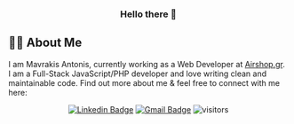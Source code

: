 ### <div id="header" align="center"> Hello there 👋</div>

<!--
**MercyMePlz/MercyMePlz** is a ✨ _special_ ✨ repository because its `README.md` (this file) appears on your GitHub profile.

Here are some ideas to get you started:

- 🔭 I’m currently working on ...
- 🌱 I’m currently learning ...
- 👯 I’m looking to collaborate on ...
- 🤔 I’m looking for help with ...
- 💬 Ask me about ...
- 📫 How to reach me: ...
- 😄 Pronouns: ...
- ⚡ Fun fact: ...
-->

## :man_technologist: About Me
I am Mavrakis Antonis, currently working as a Web Developer at [Airshop.gr](https://www.airshop.gr/). I am a Full-Stack JavaScript/PHP developer and love writing clean and maintainable code. Find out more about me & feel free to connect with me here:

<div id="links" align="center">
  
[![Linkedin Badge](https://img.shields.io/badge/-Mavrakis_Antonis-blue?style=flat-square&logo=Linkedin&logoColor=white&link=https://www.linkedin.com/in/antonis-mavrakis-a33461142/)](https://www.linkedin.com/in/antonis-mavrakis-a33461142/)
[![Gmail Badge](https://img.shields.io/badge/-antonis.mavrak@gmail.com-c14438?style=flat-square&logo=Gmail&logoColor=white&link=mailto:antonis.mavrak@gmail.com)](mailto:antonis.mavrak@gmail.com)
![visitors](https://visitor-badge.laobi.icu/badge?page_id=AntonisMavrak.AntonisMavrak)
</div>
